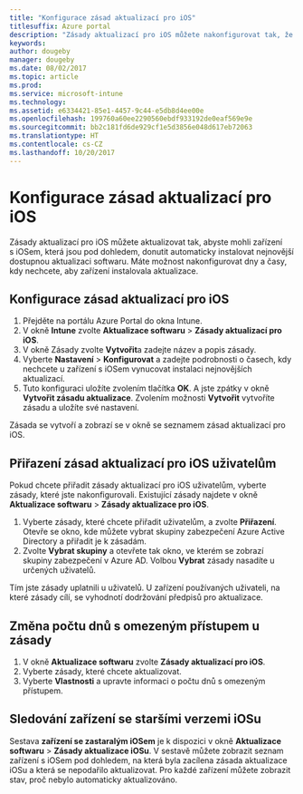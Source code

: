 ```yaml
---
title: "Konfigurace zásad aktualizací pro iOS"
titlesuffix: Azure portal
description: "Zásady aktualizací pro iOS můžete nakonfigurovat tak, že donutíte zařízení s iOSem, která jsou pod dohledem, aby automaticky instalovala nejnovější dostupnou aktualizaci softwaru."
keywords: 
author: dougeby
manager: dougeby
ms.date: 08/02/2017
ms.topic: article
ms.prod: 
ms.service: microsoft-intune
ms.technology: 
ms.assetid: e6334421-85e1-4457-9c44-e5db8d4ee00e
ms.openlocfilehash: 199760a60ee2290560ebdf933192de0eaf569e9e
ms.sourcegitcommit: bb2c181fd6de929cf1e5d3856e048d617eb72063
ms.translationtype: HT
ms.contentlocale: cs-CZ
ms.lasthandoff: 10/20/2017
---
```

# <a name="configure-ios-update-policies"></a>Konfigurace zásad aktualizací pro iOS
Zásady aktualizací pro iOS můžete aktualizovat tak, abyste mohli zařízení s iOSem, která jsou pod dohledem, donutit automaticky instalovat nejnovější dostupnou aktualizaci softwaru. Máte možnost nakonfigurovat dny a časy, kdy nechcete, aby zařízení instalovala aktualizace.

## <a name="configure-the-ios-update-policy"></a>Konfigurace zásad aktualizací pro iOS
1. Přejděte na portálu Azure Portal do okna Intune.
2. V okně **Intune** zvolte **Aktualizace softwaru** > **Zásady aktualizací pro iOS**.
4. V okně Zásady zvolte **Vytvořit**a zadejte název a popis zásady.
5. Vyberte **Nastavení** > **Konfigurovat** a zadejte podrobnosti o časech, kdy nechcete u zařízení s iOSem vynucovat instalaci nejnovějších aktualizací.
6. Tuto konfiguraci uložíte zvolením tlačítka **OK**. A jste zpátky v okně **Vytvořit zásadu aktualizace**. Zvolením možnosti **Vytvořit** vytvoříte zásadu a uložíte své nastavení.

Zásada se vytvoří a zobrazí se v okně se seznamem zásad aktualizací pro iOS.

## <a name="assign-an-ios-update-policy-to-users"></a>Přiřazení zásad aktualizací pro iOS uživatelům
Pokud chcete přiřadit zásady aktualizací pro iOS uživatelům, vyberte zásady, které jste nakonfigurovali. Existující zásady najdete v okně **Aktualizace softwaru** > **Zásady aktualizace pro iOS**.
1. Vyberte zásady, které chcete přiřadit uživatelům, a zvolte **Přiřazení**. Otevře se okno, kde můžete vybrat skupiny zabezpečení Azure Active Directory a přiřadit je k zásadám.
2. Zvolte **Vybrat skupiny** a otevřete tak okno, ve kterém se zobrazí skupiny zabezpečení v Azure AD. Volbou **Vybrat** zásady nasadíte u určených uživatelů.

Tím jste zásady uplatnili u uživatelů. U zařízení používaných uživateli, na které zásady cílí, se vyhodnotí dodržování předpisů pro aktualizace.

## <a name="change-the-restricted-days-for-the-policy"></a>Změna počtu dnů s omezeným přístupem u zásady
1. V okně **Aktualizace softwaru** zvolte **Zásady aktualizací pro iOS**.
2. Vyberte zásady, které chcete aktualizovat.
3. Vyberte **Vlastnosti** a upravte informaci o počtu dnů s omezeným přístupem.

## <a name="monitor-ios-devices-with-older-ios-versions"></a>Sledování zařízení se staršími verzemi iOSu 
<!-- 1352223 -->
Sestava **zařízení se zastaralým iOSem** je k dispozici v okně **Aktualizace softwaru** > **Zásady aktualizace iOSu**. V sestavě můžete zobrazit seznam zařízení s iOSem pod dohledem, na která byla zacílena zásada aktualizace iOSu a která se nepodařilo aktualizovat. Pro každé zařízení můžete zobrazit stav, proč nebylo automaticky aktualizováno.